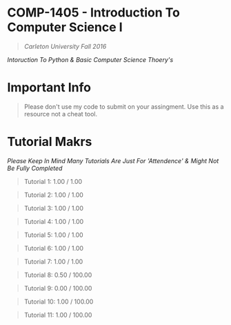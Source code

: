 # COMP-1405 - Introduction To Computer Science I
>*Carleton University Fall 2016*

*Intoruction To Python & Basic Computer Science Thoery's*

# Important Info 

>Please don't use my code to submit on your assingment. Use this as a resource not a cheat tool.   

# Tutorial Makrs  

*Please Keep In Mind Many Tutorials Are Just For 'Attendence' & Might Not Be Fully Completed* 

>Tutorial 1: 1.00 / 1.00

>Tutorial 2: 1.00 / 1.00

>Tutorial 3: 1.00 / 1.00

>Tutorial 4: 1.00 / 1.00

>Tutorial 5: 1.00 / 1.00

>Tutorial 6: 1.00 / 1.00

>Tutorial 7: 1.00 / 1.00

>Tutorial 8: 0.50 / 100.00

>Tutorial 9: 0.00 / 100.00

>Tutorial 10: 1.00 / 100.00

>Tutorial 11: 1.00 / 100.00